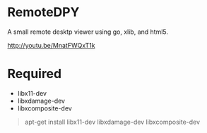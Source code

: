 # RemoteDPY

A small remote desktp viewer using go, xlib, and html5.

http://youtu.be/MnatFWQxT1k

# Required 

* libx11-dev
* libxdamage-dev
* libxcomposite-dev

>apt-get install libx11-dev libxdamage-dev libxcomposite-dev
